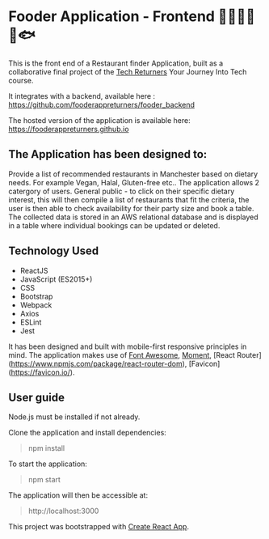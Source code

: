 # Fooder Application - Frontend :fried_shrimp::corn::banana::tomato::broccoli::fish:
This is the front end of a Restaurant finder Application, built as a collaborative final project of the [Tech Returners](https://www.techreturners.com/) Your Journey Into Tech course. 

It integrates with a backend, available here : 
https://github.com/fooderappreturners/fooder_backend

The hosted version of the application is available here: https://fooderappreturners.github.io

## The Application has been designed to:
Provide a list of recommended restaurants in Manchester based on dietary needs. For example Vegan, Halal, Gluten-free etc.. 
The application allows 2 catergory of users. General public - to click on their specific dietary interest, this will then compile a list of restaurants that fit the criteria, the user is then able to check availability for their party size and book a table.
The collected data is stored in an AWS relational database and is displayed in a table where individual bookings can be updated or deleted. 

## Technology Used
- ReactJS
- JavaScript (ES2015+)
- CSS
- Bootstrap
- Webpack
- Axios
- ESLint
- Jest

It has been designed and built with mobile-first responsive principles in mind.
The application makes use of [Font Awesome](https://www.npmjs.com/package/font-awesome), [Moment](https://www.npmjs.com/package/moment), [React Router]
(https://www.npmjs.com/package/react-router-dom), [Favicon] (https://favicon.io/).
 
## User guide

Node.js must be installed if not already.

Clone the application and install dependencies:
> npm install

To start the application:
> npm start

The application will then be accessible at:

> http://localhost:3000

This project was bootstrapped with [Create React App](https://github.com/facebook/create-react-app).

